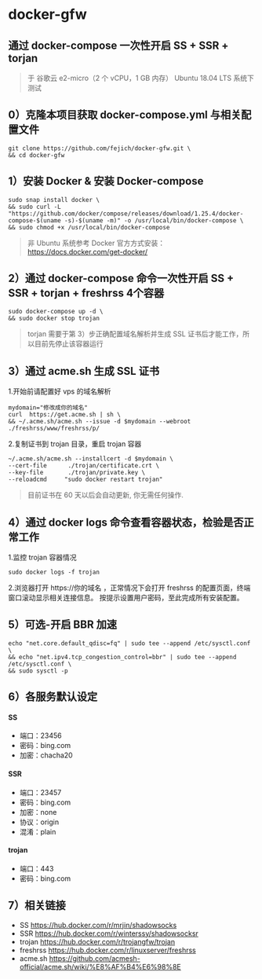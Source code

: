 # docker-gfw
## 通过 docker-compose 一次性开启 SS + SSR + torjan

> 于 谷歌云 e2-micro（2 个 vCPU，1 GB 内存） Ubuntu 18.04 LTS 系统下测试



## 0）克隆本项目获取 docker-compose.yml 与相关配置文件
```
git clone https://github.com/fejich/docker-gfw.git \
&& cd docker-gfw
```

## 1）安装 Docker & 安装 Docker-compose
```
sudo snap install docker \
&& sudo curl -L "https://github.com/docker/compose/releases/download/1.25.4/docker-compose-$(uname -s)-$(uname -m)" -o /usr/local/bin/docker-compose \
&& sudo chmod +x /usr/local/bin/docker-compose
```
> 非 Ubuntu 系统参考 Docker 官方方式安装：https://docs.docker.com/get-docker/

## 2）通过 docker-compose 命令一次性开启 SS + SSR  + torjan + freshrss 4个容器
```
sudo docker-compose up -d \
&& sudo docker stop trojan
```
> torjan 需要于第 3）步正确配置域名解析并生成 SSL 证书后才能工作，所以目前先停止该容器运行

## 3）通过 acme.sh 生成 SSL 证书
1.开始前请配置好 vps 的域名解析
```
mydomain="修改成你的域名"
curl  https://get.acme.sh | sh \
&& ~/.acme.sh/acme.sh --issue -d $mydomain --webroot ./freshrss/www/freshrss/p/
```
2.复制证书到 trojan 目录，重启 trojan 容器
```
~/.acme.sh/acme.sh --installcert -d $mydomain \
--cert-file      ./trojan/certificate.crt \
--key-file       ./trojan/private.key \
--reloadcmd     "sudo docker restart trojan"
```
> 目前证书在 60 天以后会自动更新, 你无需任何操作.

## 4）通过 docker logs 命令查看容器状态，检验是否正常工作
1.监控 trojan 容器情况
```
sudo docker logs -f trojan
```
2.浏览器打开 https://你的域名 ，正常情况下会打开 freshrss 的配置页面，终端窗口滚动显示相关连接信息。
    按提示设置用户密码，至此完成所有安装配置。

## 5）可选-开启 BBR 加速
```
echo "net.core.default_qdisc=fq" | sudo tee --append /etc/sysctl.conf \
&& echo "net.ipv4.tcp_congestion_control=bbr" | sudo tee --append /etc/sysctl.conf \
&& sudo sysctl -p
```

## 6）各服务默认设定
#### SS
+ 端口：23456
+ 密码：bing.com
+ 加密：chacha20

#### SSR 
+ 端口：23457
+ 密码：bing.com
+ 加密：none
+ 协议：origin
+ 混淆：plain

#### trojan
+ 端口：443
+ 密码：bing.com

## 7）相关链接
+ SS                     https://hub.docker.com/r/mrjin/shadowsocks
+ SSR                    https://hub.docker.com/r/winterssy/shadowsocksr
+ trojan                https://hub.docker.com/r/trojangfw/trojan
+ freshrss               https://hub.docker.com/r/linuxserver/freshrss
+ acme.sh           https://github.com/acmesh-official/acme.sh/wiki/%E8%AF%B4%E6%98%8E
